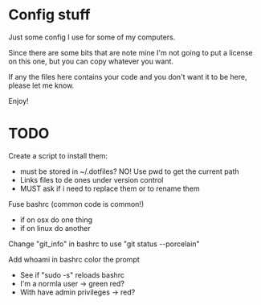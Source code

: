Config stuff
============

Just some config I use for some of my computers.

Since there are some bits that are note mine I'm not going to put a
license on this one, but you can copy whatever you want.

If any the files here contains your code and you don't want it to be
here, please let me know.

Enjoy!


TODO
====
Create a script to install them:

  * must be stored in ~/.dotfiles? NO! Use pwd to get the current path
  * Links files to de ones under version control
  * MUST ask if i need to replace them or to rename them

Fuse bashrc (common code is common!)

  * if on osx do one thing
  * if on linux do another

Change "git_info" in bashrc to use "git status --porcelain"

Add whoami in bashrc color the prompt

  * See if "sudo -s" reloads bashrc
  * I'm a normla user ->  green red?
  * With have admin privileges -> red?

